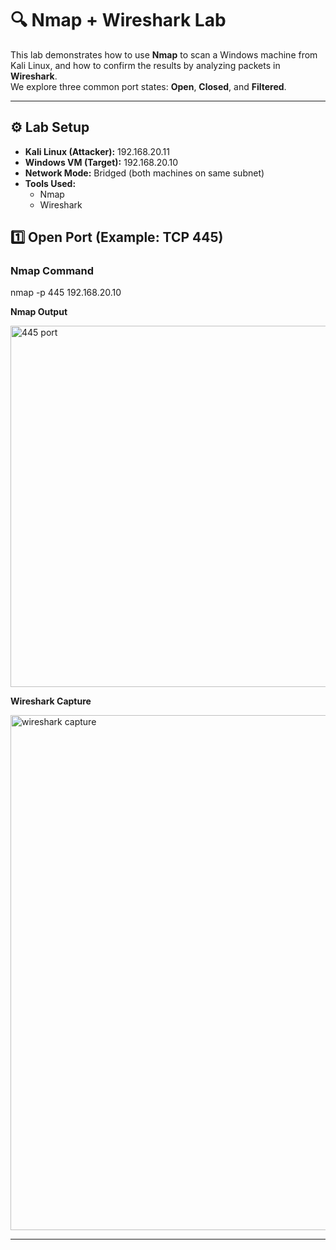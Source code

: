 # 🔍 Nmap + Wireshark Lab

This lab demonstrates how to use **Nmap** to scan a Windows machine from Kali Linux, and how to confirm the results by analyzing packets in **Wireshark**.  
We explore three common port states: **Open**, **Closed**, and **Filtered**.

---

## ⚙️ Lab Setup
- **Kali Linux (Attacker):** 192.168.20.11  
- **Windows VM (Target):** 192.168.20.10  
- **Network Mode:** Bridged (both machines on same subnet)  
- **Tools Used:**  
  - Nmap  
  - Wireshark  

## 1️⃣ Open Port (Example: TCP 445)

### Nmap Command

nmap -p 445 192.168.20.10

**Nmap Output**

<img width="750" height="578" alt="445 port" src="https://github.com/user-attachments/assets/faad18d8-cd56-4c83-864d-18455c56a8ac" />



**Wireshark Capture**

<img width="982" height="824" alt="wireshark capture" src="https://github.com/user-attachments/assets/fab62b28-79ad-4fd3-bd38-9aa12ab4dfd1" />



---


